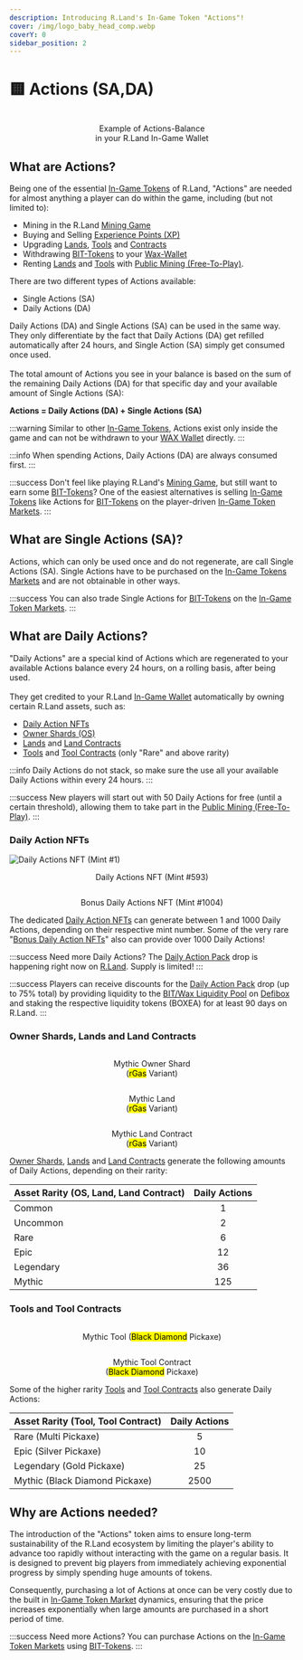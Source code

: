 ```yaml
---
description: Introducing R.Land's In-Game Token "Actions"!
cover: /img/logo_baby_head_comp.webp
coverY: 0
sidebar_position: 2
---
```


# 🟨 Actions (SA,DA)

<center><img src="/img/Actions Balance.PNG" alt="" /><figcaption><p>Example of Actions-Balance <br/>in your R.Land In-Game Wallet</p></figcaption></center>

## What are Actions?

Being one of the essential [In-Game Tokens](./) of R.Land, "Actions" are needed for almost anything a player can do within the game, including (but not limited to):

* Mining in the R.Land [Mining Game](/../gaming/r.land-mining-game/)
* Buying and Selling [Experience Points (XP)](experience-points-xp.md)
* Upgrading [Lands](broken-reference), [Tools](broken-reference) and [Contracts](/../nfts/land-and-tool-contracts)
* Withdrawing [BIT-Tokens](/bit-token) to your [Wax-Wallet](/../essentials/r.land-in-game-wallet-vs.-wax-wallet)
* Renting [Lands](/../nfts/lands-and-tools.md#lands) and [Tools](/../nfts/lands-and-tools.md#tools) with [Public Mining (Free-To-Play)](/../gaming/r.land-mining-game/public-mining-free-to-play).

There are two different types of Actions available:

* Single Actions (SA)
* Daily Actions (DA)

Daily Actions (DA) and Single Actions (SA) can be used in the same way. They only differentiate by the fact that Daily Actions (DA) get refilled automatically after 24 hours, and Single Action (SA) simply get consumed once used. \
\
The total amount of Actions you see in your balance is based on the sum of the remaining Daily Actions (DA) for that specific day and your available amount of Single Actions (SA):

**Actions = Daily Actions (DA) + Single Actions (SA)**

:::warning
Similar to other [In-Game Tokens](./), Actions exist only inside the game and can not be withdrawn to your [WAX Wallet](/../essentials/r.land-in-game-wallet-vs.-wax-wallet) directly.&#x20;
:::

:::info
When spending Actions, Daily Actions (DA) are always consumed first.
:::

:::success
Don't feel like playing R.Land's [Mining Game](/../gaming/r.land-mining-game/), but still want to earn some [BIT-Tokens](/bit-token)? One of the easiest alternatives is selling [In-Game Tokens](./) like Actions for [BIT-Tokens](/bit-token) on the player-driven [In-Game Token Markets](/in-game-token-markets).
:::

## What are Single Actions (SA)?

Actions, which can only be used once and do not regenerate, are call Single Actions (SA). Single Actions have to be purchased on the [In-Game Tokens Markets](/in-game-token-markets) and are not obtainable in other ways.

:::success
You can also trade Single Actions for [BIT-Tokens](/bit-token) on the [In-Game Token Markets](/in-game-token-markets).
:::

## What are Daily Actions?

"Daily Actions" are a special kind of Actions which are regenerated to your available Actions balance every 24 hours, on a rolling basis, after being used.\
\
They get credited to your R.Land [In-Game Wallet](/../essentials/r.land-in-game-wallet-vs.-wax-wallet) automatically by owning certain R.Land assets, such as:

* [Daily Action NFTs](/../nfts/daily-actions-nfts)
* [Owner Shards (OS)](/../nfts/owner-shards-os)
* [Lands](broken-reference) and [Land Contracts](/../nfts/land-and-tool-contracts)
* [Tools](broken-reference) and [Tool Contracts](/../nfts/land-and-tool-contracts) (only "Rare" and above rarity)

:::info
Daily Actions do not stack, so make sure the use all your available Daily Actions within  every 24 hours.
:::

:::success
New players will start out with 50 Daily Actions for free (until a certain threshold), allowing them to take part in the [Public Mining (Free-To-Play)](/../gaming/r.land-mining-game/public-mining-free-to-play).
:::

### Daily Action NFTs

<div>

<img src="/img/1.webp" alt="Daily Actions NFT (Mint #1)" />

 

<center><img src="/img/593.webp" alt="" /><figcaption><p>Daily Actions NFT (Mint #593)</p></figcaption></center>

 

<center><img src="/img/1004 DA.webp" alt="" /><figcaption><p>Bonus Daily Actions NFT (Mint #1004)</p></figcaption></center>

</div>

The dedicated [Daily Action NFTs](/../nfts/daily-actions-nfts) can generate between 1 and 1000 Daily Actions, depending on their respective mint number. Some of the very rare "[Bonus Daily Action NFTs](/../nfts/daily-actions-nfts)" also can provide over 1000 Daily Actions!

:::success
Need more Daily Actions? The [Daily Action Pack](/../nfts/packs.md#daily-action-pack) drop is happening right now on [R.Land](https://play.r.land/drop). Supply is limited!
:::

:::success
Players can receive discounts for the [Daily Action Pack](/../nfts/packs.md#daily-action-pack) drop (up to 75% total) by providing liquidity to the [BIT/Wax Liquidity Pool](broken-reference) on [Defibox](https://wax.defibox.io/marketDetail/131) and staking the respective liquidity tokens (BOXEA) for at least 90 days on R.Land.
:::

### Owner Shards, Lands and Land Contracts

<div>

<center><img src="/img/Mythic rGas Small.webp" alt="" /><figcaption><p>Mythic Owner Shard <br/>(<mark style={{ color:'red' }}>rGas</mark> Variant)</p></figcaption></center>

 

<center><img src="/img/rgas_mythic-50e2bc72_comp3.webp" alt="" /><figcaption><p>Mythic Land <br/>(<mark style={{ color:'red' }}>rGas</mark>  Variant)</p></figcaption></center>

 

<center><img src="/img/contract_rgas_mythic-2ee9af38_comp3.webp" alt="" /><figcaption><p>Mythic Land Contract <br/>(<mark style={{ color:'red' }}>rGas</mark> Variant)</p></figcaption></center>

</div>

[Owner Shards](broken-reference), [Lands](broken-reference) and [Land Contracts](/../nfts/land-and-tool-contracts) generate the following amounts of Daily Actions, depending on their rarity:

| Asset Rarity (OS, Land, Land Contract) | Daily Actions |
| -------------------------------------- | :-----------: |
| Common                                 |       1       |
| Uncommon                               |       2       |
| Rare                                   |       6       |
| Epic                                   |       12      |
| Legendary                              |       36      |
| Mythic                                 |      125      |

### Tools and Tool Contracts

<div>

<center><img src="/img/axe_mythic-bcd869e5_comp2.webp" alt="" /><figcaption><p>Mythic Tool (<mark style={{ color:'purple' }}>Black Diamond</mark> Pickaxe)</p></figcaption></center>

 

<center><img src="/img/contract_axe_mythic_comp3.png" alt="" /><figcaption><p>Mythic Tool Contract<br/>(<mark style={{ color:'purple' }}>Black Diamond</mark> Pickaxe)</p></figcaption></center>

</div>

Some of the higher rarity [Tools](broken-reference) and [Tool Contracts](/../nfts/land-and-tool-contracts) also generate Daily Actions:

| Asset Rarity (Tool, Tool Contract) | Daily Actions |
| ---------------------------------- | :-----------: |
| Rare (Multi Pickaxe)               |       5       |
| Epic (Silver Pickaxe)              |       10      |
| Legendary (Gold Pickaxe)           |       25      |
| Mythic (Black Diamond Pickaxe)     |      2500     |

## Why are Actions needed?

The introduction of the "Actions" token aims to ensure long-term sustainability of the R.Land ecosystem by limiting the player's ability to advance too rapidly without interacting with the game on a regular basis. It is designed to prevent big players from immediately achieving exponential progress by simply spending huge amounts of tokens.&#x20;

Consequently, purchasing a lot of Actions at once can be very costly due to the built in [In-Game Token Market](/in-game-token-markets) dynamics, ensuring that the price increases exponentially when large amounts are purchased in a short period of time.

:::success
Need more Actions? You can purchase Actions on the [In-Game Token Markets](/in-game-token-markets) using [BIT-Tokens](/bit-token).&#x20;
:::
